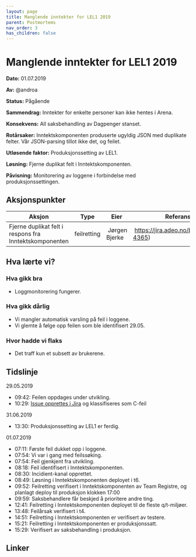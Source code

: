 ```yaml
---
layout: page
title: Manglende inntekter for LEL1 2019
parent: Postmortems
nav_order: 3
has_children: false
---
```


# Manglende inntekter for LEL1 2019

**Dato:** 01.07.2019

**Av:** @androa

**Status:** Pågående

**Sammendrag:** Inntekter for enkelte personer kan ikke hentes i Arena.

**Konsekvens:** All saksbehandling av Dagpenger stanset.

**Rotårsaker:** Inntektskomponenten produserte ugyldig JSON med duplikate felter. Vår JSON-parsing tillot ikke det, og feilet.

**Utløsende faktor:** Produksjonssetting av LEL1.

**Løsning:** Fjerne duplikat felt i Inntektskomponenten.

**Påvisning:** Monitorering av loggene i forbindelse med produksjonssettingen.

## Aksjonspunkter

| Aksjon | Type | Eier | Referanse |
| ------ | ---- | ---- | --- |
| Fjerne duplikat felt i respons fra Inntektskomponenten | feilretting | Jørgen Bjerke | https://jira.adeo.no/browse/REG-4365) |

## Hva lærte vi?

### Hva gikk bra

- Loggmonitorering fungerer.

### Hva gikk dårlig

- Vi mangler automatisk varsling på feil i loggene.
- Vi glemte å følge opp feilen som ble identifisert 29.05.

### Hvor hadde vi flaks

- Det traff kun et subsett av brukerene.

## Tidslinje

29.05.2019

- 09:42: Feilen oppdages under utvikling.
- 10:29: [Issue opprettes i Jira](https://jira.adeo.no/browse/REG-4365) og klassifiseres som C-feil

31.06.2019

- 13:30: Produksjonssetting av LEL1 er ferdig.

01.07.2019

- 07:11: Første feil dukket opp i loggene.
- 07:54: Vi var i gang med feilssøking.
- 07:54: Feil gjenkjent fra utvikling.
- 08:18: Feil identifisert i Inntektskomponenten.
- 08:30: Incidient-kanal opprettet.
- 08:49: Løsning i Inntektskomponenten deployet i t6.
- 09:52: Feilretting verifisert i Inntektskomponenten av Team Registre, og planlagt deploy til produksjon klokken 17:00
- 09:59: Saksbehandlere får beskjed å prioritere andre ting.
- 12:41: Feilretting i Inntektskomponenten deployet til de fleste q/t-miljøer.
- 13:48: Feilårsak verifisert i t4.
- 14:51: Feilretting i Inntektskomponenten er verifisert av testere.
- 15:21: Feilretting i Inntektskomponenten er produksjonssatt.
- 15:29: Verifisert av saksbehandling i produksjon.

## Linker